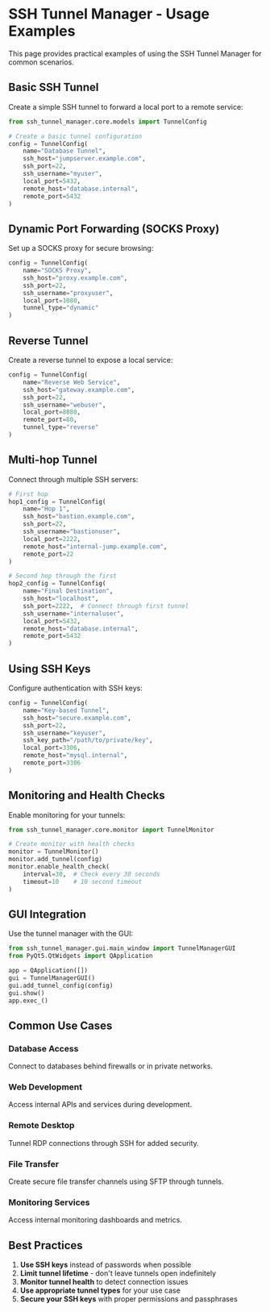 # SSH Tunnel Manager - Usage Examples

This page provides practical examples of using the SSH Tunnel Manager for common scenarios.

## Basic SSH Tunnel

Create a simple SSH tunnel to forward a local port to a remote service:

```python
from ssh_tunnel_manager.core.models import TunnelConfig

# Create a basic tunnel configuration
config = TunnelConfig(
    name="Database Tunnel",
    ssh_host="jumpserver.example.com",
    ssh_port=22,
    ssh_username="myuser",
    local_port=5432,
    remote_host="database.internal",
    remote_port=5432
)
```

## Dynamic Port Forwarding (SOCKS Proxy)

Set up a SOCKS proxy for secure browsing:

```python
config = TunnelConfig(
    name="SOCKS Proxy",
    ssh_host="proxy.example.com",
    ssh_port=22,
    ssh_username="proxyuser",
    local_port=1080,
    tunnel_type="dynamic"
)
```

## Reverse Tunnel

Create a reverse tunnel to expose a local service:

```python
config = TunnelConfig(
    name="Reverse Web Service",
    ssh_host="gateway.example.com",
    ssh_port=22,
    ssh_username="webuser",
    local_port=8080,
    remote_port=80,
    tunnel_type="reverse"
)
```

## Multi-hop Tunnel

Connect through multiple SSH servers:

```python
# First hop
hop1_config = TunnelConfig(
    name="Hop 1",
    ssh_host="bastion.example.com",
    ssh_port=22,
    ssh_username="bastionuser",
    local_port=2222,
    remote_host="internal-jump.example.com",
    remote_port=22
)

# Second hop through the first
hop2_config = TunnelConfig(
    name="Final Destination",
    ssh_host="localhost",
    ssh_port=2222,  # Connect through first tunnel
    ssh_username="internaluser",
    local_port=5432,
    remote_host="database.internal",
    remote_port=5432
)
```

## Using SSH Keys

Configure authentication with SSH keys:

```python
config = TunnelConfig(
    name="Key-based Tunnel",
    ssh_host="secure.example.com",
    ssh_port=22,
    ssh_username="keyuser",
    ssh_key_path="/path/to/private/key",
    local_port=3306,
    remote_host="mysql.internal",
    remote_port=3306
)
```

## Monitoring and Health Checks

Enable monitoring for your tunnels:

```python
from ssh_tunnel_manager.core.monitor import TunnelMonitor

# Create monitor with health checks
monitor = TunnelMonitor()
monitor.add_tunnel(config)
monitor.enable_health_check(
    interval=30,  # Check every 30 seconds
    timeout=10    # 10 second timeout
)
```

## GUI Integration

Use the tunnel manager with the GUI:

```python
from ssh_tunnel_manager.gui.main_window import TunnelManagerGUI
from PyQt5.QtWidgets import QApplication

app = QApplication([])
gui = TunnelManagerGUI()
gui.add_tunnel_config(config)
gui.show()
app.exec_()
```

## Common Use Cases

### Database Access
Connect to databases behind firewalls or in private networks.

### Web Development
Access internal APIs and services during development.

### Remote Desktop
Tunnel RDP connections through SSH for added security.

### File Transfer
Create secure file transfer channels using SFTP through tunnels.

### Monitoring Services
Access internal monitoring dashboards and metrics.

## Best Practices

1. **Use SSH keys** instead of passwords when possible
2. **Limit tunnel lifetime** - don't leave tunnels open indefinitely
3. **Monitor tunnel health** to detect connection issues
4. **Use appropriate tunnel types** for your use case
5. **Secure your SSH keys** with proper permissions and passphrases

